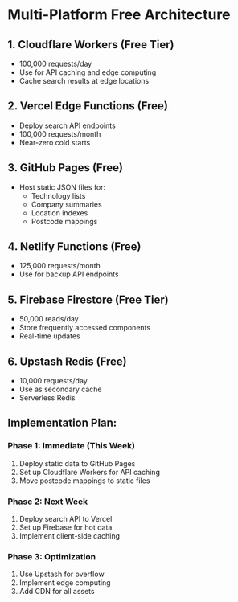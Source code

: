 # Multi-Platform Free Architecture

## 1. **Cloudflare Workers (Free Tier)**
- 100,000 requests/day
- Use for API caching and edge computing
- Cache search results at edge locations

## 2. **Vercel Edge Functions (Free)**
- Deploy search API endpoints
- 100,000 requests/month
- Near-zero cold starts

## 3. **GitHub Pages (Free)**
- Host static JSON files for:
  - Technology lists
  - Company summaries
  - Location indexes
  - Postcode mappings

## 4. **Netlify Functions (Free)**
- 125,000 requests/month
- Use for backup API endpoints

## 5. **Firebase Firestore (Free Tier)**
- 50,000 reads/day
- Store frequently accessed components
- Real-time updates

## 6. **Upstash Redis (Free)**
- 10,000 requests/day
- Use as secondary cache
- Serverless Redis

## Implementation Plan:

### Phase 1: Immediate (This Week)
1. Deploy static data to GitHub Pages
2. Set up Cloudflare Workers for API caching
3. Move postcode mappings to static files

### Phase 2: Next Week
1. Deploy search API to Vercel
2. Set up Firebase for hot data
3. Implement client-side caching

### Phase 3: Optimization
1. Use Upstash for overflow
2. Implement edge computing
3. Add CDN for all assets